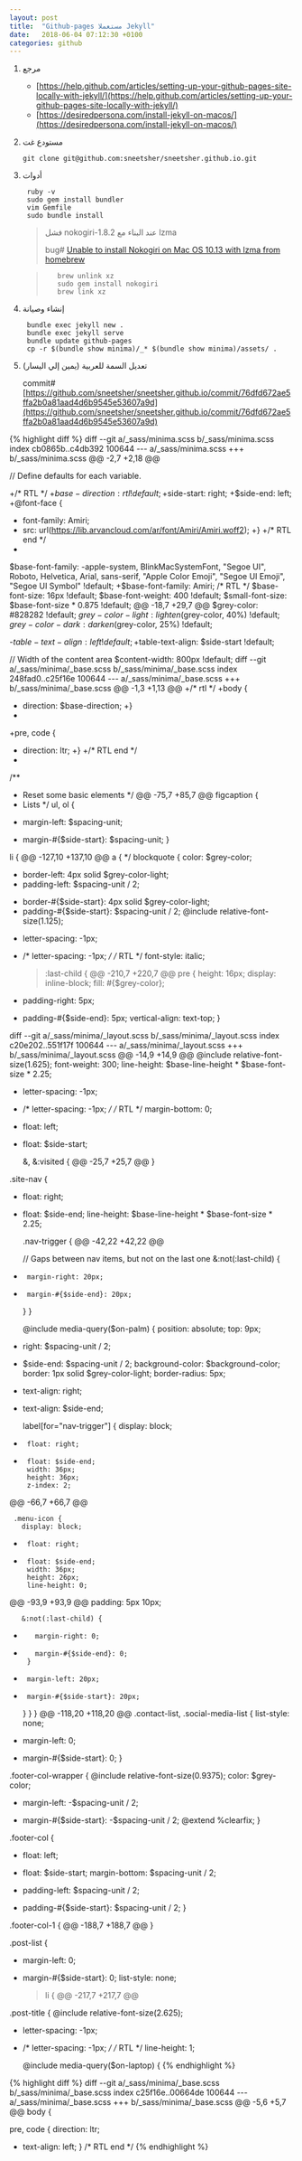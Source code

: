 ```yaml
---
layout: post
title:  "Github-pages مستعملا Jekyll"
date:   2018-06-04 07:12:30 +0100
categories: github
---
```


1. مرجع

    - [https://help.github.com/articles/setting-up-your-github-pages-site-locally-with-jekyll/](https://help.github.com/articles/setting-up-your-github-pages-site-locally-with-jekyll/)
    - [https://desiredpersona.com/install-jekyll-on-macos/](https://desiredpersona.com/install-jekyll-on-macos/)

2. مستودع غت

    `git clone git@github.com:sneetsher/sneetsher.github.io.git`

3. أدوات

        ruby -v
        sudo gem install bundler
        vim Gemfile
        sudo bundle install

    > فشل nokogiri-1.8.2 عند البناء مع lzma
    > 
    > bug# [Unable to install Nokogiri on Mac OS 10.13 with lzma from homebrew](https://github.com/sparklemotion/nokogiri/issues/1693)

    >        brew unlink xz
    >        sudo gem install nokogiri
    >        brew link xz

4. إنشاء وصيانة

        bundle exec jekyll new .
        bundle exec jekyll serve
        bundle update github-pages
        cp -r $(bundle show minima)/_* $(bundle show minima)/assets/ .

5. تعديل السمة للعربية (يمين إلي اليسار)

    commit# [https://github.com/sneetsher/sneetsher.github.io/commit/76dfd672ae5ffa2b0a81aad4d6b9545e53607a9d](https://github.com/sneetsher/sneetsher.github.io/commit/76dfd672ae5ffa2b0a81aad4d6b9545e53607a9d)

{% highlight diff  %}
diff --git a/_sass/minima.scss b/_sass/minima.scss
index cb0865b..c4db392 100644
--- a/_sass/minima.scss
+++ b/_sass/minima.scss
@@ -2,7 +2,18 @@
 
 // Define defaults for each variable.
 
+/* RTL */
+$base-direction: rtl !default;
+$side-start: right;
+$side-end: left;
+@font-face {
+  font-family: Amiri;
+  src: url(https://lib.arvancloud.com/ar/font/Amiri/Amiri.woff2);
+}
+/* RTL end */
+
 $base-font-family: -apple-system, BlinkMacSystemFont, "Segoe UI", Roboto, Helvetica, Arial, sans-serif, "Apple Color Emoji", "Segoe UI Emoji", "Segoe UI Symbol" !default;
+$base-font-family: Amiri; /* RTL */
 $base-font-size:   16px !default;
 $base-font-weight: 400 !default;
 $small-font-size:  $base-font-size * 0.875 !default;
@@ -18,7 +29,7 @@ $grey-color:       #828282 !default;
 $grey-color-light: lighten($grey-color, 40%) !default;
 $grey-color-dark:  darken($grey-color, 25%) !default;
 
-$table-text-align: left !default;
+$table-text-align: $side-start !default;
 
 // Width of the content area
 $content-width:    800px !default;
diff --git a/_sass/minima/_base.scss b/_sass/minima/_base.scss
index 248fad0..c25f16e 100644
--- a/_sass/minima/_base.scss
+++ b/_sass/minima/_base.scss
@@ -1,3 +1,13 @@
+/* rtl */
+body {
+  direction: $base-direction;
+}
+
+pre, code {
+  direction: ltr;
+}
+/* RTL end */
+
 /**
  * Reset some basic elements
  */
@@ -75,7 +85,7 @@ figcaption {
  * Lists
  */
 ul, ol {
-  margin-left: $spacing-unit;
+ margin-#{$side-start}: $spacing-unit;
 }
 
 li {
@@ -127,10 +137,10 @@ a {
  */
 blockquote {
   color: $grey-color;
-  border-left: 4px solid $grey-color-light;
-  padding-left: $spacing-unit / 2;
+  border-#{$side-start}: 4px solid $grey-color-light;
+  padding-#{$side-start}: $spacing-unit / 2;
   @include relative-font-size(1.125);
-  letter-spacing: -1px;
+  /* letter-spacing: -1px; */ /* RTL */
   font-style: italic;
 
   > :last-child {
@@ -210,7 +220,7 @@ pre {
     height: 16px;
     display: inline-block;
     fill: #{$grey-color};
-    padding-right: 5px;
+    padding-#{$side-end}: 5px;
     vertical-align: text-top;
 }
 
diff --git a/_sass/minima/_layout.scss b/_sass/minima/_layout.scss
index c20e202..551f17f 100644
--- a/_sass/minima/_layout.scss
+++ b/_sass/minima/_layout.scss
@@ -14,9 +14,9 @@
   @include relative-font-size(1.625);
   font-weight: 300;
   line-height: $base-line-height * $base-font-size * 2.25;
-  letter-spacing: -1px;
+  /* letter-spacing: -1px; */ /* RTL */
   margin-bottom: 0;
-  float: left;
+  float: $side-start;
 
   &,
   &:visited {
@@ -25,7 +25,7 @@
 }
 
 .site-nav {
-  float: right;
+  float: $side-end;
   line-height: $base-line-height * $base-font-size * 2.25;
 
   .nav-trigger {
@@ -42,22 +42,22 @@
 
     // Gaps between nav items, but not on the last one
     &:not(:last-child) {
-      margin-right: 20px;
+      margin-#{$side-end}: 20px;
     }
   }
 
   @include media-query($on-palm) {
     position: absolute;
     top: 9px;
-    right: $spacing-unit / 2;
+    $side-end: $spacing-unit / 2;
     background-color: $background-color;
     border: 1px solid $grey-color-light;
     border-radius: 5px;
-    text-align: right;
+    text-align: $side-end;
 
     label[for="nav-trigger"] {
       display: block;
-      float: right;
+      float: $side-end;
       width: 36px;
       height: 36px;
       z-index: 2;
@@ -66,7 +66,7 @@
 
     .menu-icon {
       display: block;
-      float: right;
+      float: $side-end;
       width: 36px;
       height: 26px;
       line-height: 0;
@@ -93,9 +93,9 @@
       padding: 5px 10px;
 
       &:not(:last-child) {
-        margin-right: 0;
+        margin-#{$side-end}: 0;
       }
-      margin-left: 20px;
+      margin-#{$side-start}: 20px;
     }
   }
 }
@@ -118,20 +118,20 @@
 .contact-list,
 .social-media-list {
   list-style: none;
-  margin-left: 0;
+  margin-#{$side-start}: 0;
 }
 
 .footer-col-wrapper {
   @include relative-font-size(0.9375);
   color: $grey-color;
-  margin-left: -$spacing-unit / 2;
+  margin-#{$side-start}: -$spacing-unit / 2;
   @extend %clearfix;
 }
 
 .footer-col {
-  float: left;
+  float: $side-start;
   margin-bottom: $spacing-unit / 2;
-  padding-left: $spacing-unit / 2;
+  padding-#{$side-start}: $spacing-unit / 2;
 }
 
 .footer-col-1 {
@@ -188,7 +188,7 @@
 }
 
 .post-list {
-  margin-left: 0;
+  margin-#{$side-start}: 0;
   list-style: none;
 
   > li {
@@ -217,7 +217,7 @@
 
 .post-title {
   @include relative-font-size(2.625);
-  letter-spacing: -1px;
+  /* letter-spacing: -1px; */ /* RTL */
   line-height: 1;
 
   @include media-query($on-laptop) {
{% endhighlight %}

{% highlight diff %}
diff --git a/_sass/minima/_base.scss b/_sass/minima/_base.scss
index c25f16e..00664de 100644
--- a/_sass/minima/_base.scss
+++ b/_sass/minima/_base.scss
@@ -5,6 +5,7 @@ body {
 
 pre, code {
   direction: ltr;
+  text-align: left;
 }
 /* RTL end */
{% endhighlight %}
